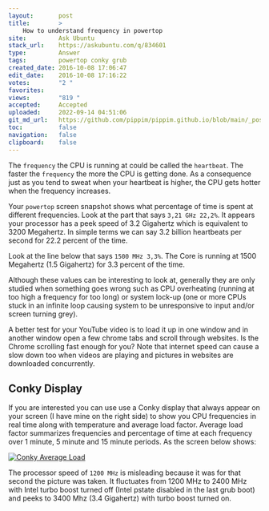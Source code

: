 ```yaml
---
layout:       post
title:        >
    How to understand frequency in powertop
site:         Ask Ubuntu
stack_url:    https://askubuntu.com/q/834601
type:         Answer
tags:         powertop conky grub
created_date: 2016-10-08 17:06:47
edit_date:    2016-10-08 17:16:22
votes:        "2 "
favorites:    
views:        "819 "
accepted:     Accepted
uploaded:     2022-09-14 04:51:06
git_md_url:   https://github.com/pippim/pippim.github.io/blob/main/_posts/2016/2016-10-08-How-to-understand-frequency-in-powertop.md
toc:          false
navigation:   false
clipboard:    false
---
```


The `frequency` the CPU is running at could be called the `heartbeat`. The faster the `frequency` the more the CPU is getting done. As a consequence just as you tend to sweat when your heartbeat is higher, the CPU gets hotter when the frequency increases.

Your `powertop` screen snapshot shows what percentage of time is spent at different frequencies. Look at the part that says `3,21 GHz 22,2%`. It appears your processor has a peek speed of 3.2 Gigahertz which is equivalent to 3200 Megahertz. In simple terms we can say 3.2 billion heartbeats per second for 22.2 percent of the time.

Look at the line below that says `1500 MHz 3,3%`. The Core is running at 1500 Megahertz (1.5 Gigahertz) for 3.3 percent of the time.

Although these values can be interesting to look at, generally they are only studied when something goes wrong such as CPU overheating (running at too high a frequency for too long) or system lock-up (one or more CPUs stuck in an infinite loop causing system to be unresponsive to input and/or screen turning grey).

A better test for your YouTube video is to load it up in one window and in another window open a few chrome tabs and scroll through websites. Is the Chrome scrolling fast enough for you? Note that internet speed can cause a slow down too when videos are playing and pictures in websites are downloaded concurrently.

## Conky Display


If you are interested you can use use a Conky display that always appear on your screen (I have mine on the right side) to show you CPU frequencies in real time along with temperature and average load factor. Average load factor summarizes frequencies and percentage of time at each frequency over 1 minute, 5 minute and 15 minute periods. As the screen below shows:

[![Conky Average Load][1]][1]

The processor speed of `1200 MHz` is misleading because it was for that second the picture was taken. It fluctuates from 1200 MHz to 2400 MHz with Intel turbo boost turned off (Intel pstate disabled in the last grub boot) and peeks to 3400 Mhz (3.4 Gigahertz) with turbo boost turned on.


  [1]: http://i.stack.imgur.com/lzv7x.png
